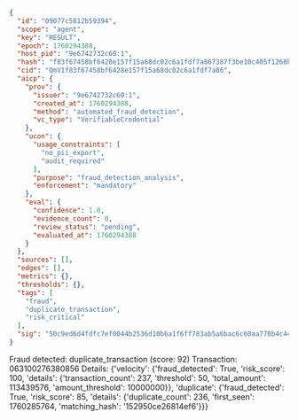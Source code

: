 ```json
{
  "id": "09077c5812b59394",
  "scope": "agent",
  "key": "RESULT",
  "epoch": 1760294388,
  "host_pid": "9e6742732c60:1",
  "hash": "f83f67458bf6428e157f15a68dc02c6a1fdf7a867387f3be10c405f1268b04a6",
  "cid": "QmV1f83f67458bf6428e157f15a68dc02c6a1fdf7a86",
  "aicp": {
    "prov": {
      "issuer": "9e6742732c60:1",
      "created_at": 1760294388,
      "method": "automated_fraud_detection",
      "vc_type": "VerifiableCredential"
    },
    "ucon": {
      "usage_constraints": [
        "no_pii_export",
        "audit_required"
      ],
      "purpose": "fraud_detection_analysis",
      "enforcement": "mandatory"
    },
    "eval": {
      "confidence": 1.0,
      "evidence_count": 0,
      "review_status": "pending",
      "evaluated_at": 1760294388
    }
  },
  "sources": [],
  "edges": [],
  "metrics": {},
  "thresholds": {},
  "tags": [
    "fraud",
    "duplicate_transaction",
    "risk_critical"
  ],
  "sig": "50c9ed6d4fdfc7ef0044b2536d10b6a1f6ff783ab5a6bac6c60aa770b4c44be4"
}
```

Fraud detected: duplicate_transaction (score: 92)
Transaction: 063100276380856
Details: {'velocity': {'fraud_detected': True, 'risk_score': 100, 'details': {'transaction_count': 237, 'threshold': 50, 'total_amount': 113439576, 'amount_threshold': 10000000}}, 'duplicate': {'fraud_detected': True, 'risk_score': 85, 'details': {'duplicate_count': 236, 'first_seen': 1760285764, 'matching_hash': '152950ce26814ef6'}}}